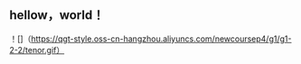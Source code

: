 ## hellow，world！
！[]（https://qgt-style.oss-cn-hangzhou.aliyuncs.com/newcoursep4/g1/g1-2-2/tenor.gif）

